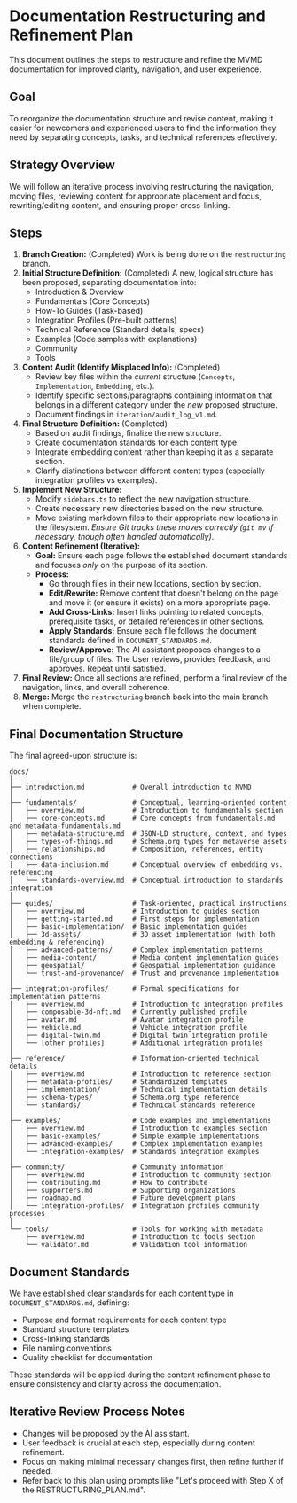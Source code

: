 # Documentation Restructuring and Refinement Plan

This document outlines the steps to restructure and refine the MVMD documentation for improved clarity, navigation, and user experience.

## Goal

To reorganize the documentation structure and revise content, making it easier for newcomers and experienced users to find the information they need by separating concepts, tasks, and technical references effectively.

## Strategy Overview

We will follow an iterative process involving restructuring the navigation, moving files, reviewing content for appropriate placement and focus, rewriting/editing content, and ensuring proper cross-linking.

## Steps

1.  **Branch Creation:** (Completed) Work is being done on the `restructuring` branch.
2.  **Initial Structure Definition:** (Completed) A new, logical structure has been proposed, separating documentation into:
    *   Introduction & Overview
    *   Fundamentals (Core Concepts)
    *   How-To Guides (Task-based)
    *   Integration Profiles (Pre-built patterns)
    *   Technical Reference (Standard details, specs)
    *   Examples (Code samples with explanations)
    *   Community
    *   Tools
3.  **Content Audit (Identify Misplaced Info):** (Completed)
    *   Review key files within the *current* structure (`Concepts`, `Implementation`, `Embedding`, etc.).
    *   Identify specific sections/paragraphs containing information that belongs in a different category under the *new* proposed structure.
    *   Document findings in `iteration/audit_log_v1.md`.
4.  **Final Structure Definition:** (Completed)
    *   Based on audit findings, finalize the new structure.
    *   Create documentation standards for each content type.
    *   Integrate embedding content rather than keeping it as a separate section.
    *   Clarify distinctions between different content types (especially integration profiles vs examples).
5.  **Implement New Structure:**
    *   Modify `sidebars.ts` to reflect the new navigation structure.
    *   Create necessary new directories based on the new structure.
    *   Move existing markdown files to their appropriate new locations in the filesystem. *Ensure Git tracks these moves correctly (`git mv` if necessary, though often handled automatically)*.
6.  **Content Refinement (Iterative):**
    *   **Goal:** Ensure each page follows the established document standards and focuses *only* on the purpose of its section.
    *   **Process:**
        *   Go through files in their new locations, section by section.
        *   **Edit/Rewrite:** Remove content that doesn't belong on the page and move it (or ensure it exists) on a more appropriate page.
        *   **Add Cross-Links:** Insert links pointing to related concepts, prerequisite tasks, or detailed references in other sections.
        *   **Apply Standards:** Ensure each file follows the document standards defined in `DOCUMENT_STANDARDS.md`.
        *   **Review/Approve:** The AI assistant proposes changes to a file/group of files. The User reviews, provides feedback, and approves. Repeat until satisfied.
7.  **Final Review:** Once all sections are refined, perform a final review of the navigation, links, and overall coherence.
8.  **Merge:** Merge the `restructuring` branch back into the main branch when complete.

## Final Documentation Structure

The final agreed-upon structure is:

```
docs/
│
├── introduction.md            # Overall introduction to MVMD
│
├── fundamentals/              # Conceptual, learning-oriented content
│   ├── overview.md            # Introduction to fundamentals section
│   ├── core-concepts.md       # Core concepts from fundamentals.md and metadata-fundamentals.md
│   ├── metadata-structure.md  # JSON-LD structure, context, and types
│   ├── types-of-things.md     # Schema.org types for metaverse assets
│   ├── relationships.md       # Composition, references, entity connections
│   ├── data-inclusion.md      # Conceptual overview of embedding vs. referencing
│   └── standards-overview.md  # Conceptual introduction to standards integration
│
├── guides/                    # Task-oriented, practical instructions
│   ├── overview.md            # Introduction to guides section
│   ├── getting-started.md     # First steps for implementation
│   ├── basic-implementation/  # Basic implementation guides
│   ├── 3d-assets/             # 3D asset implementation (with both embedding & referencing)
│   ├── advanced-patterns/     # Complex implementation patterns
│   ├── media-content/         # Media content implementation guides
│   ├── geospatial/            # Geospatial implementation guidance
│   └── trust-and-provenance/  # Trust and provenance implementation
│
├── integration-profiles/      # Formal specifications for implementation patterns
│   ├── overview.md            # Introduction to integration profiles
│   ├── composable-3d-nft.md   # Currently published profile
│   ├── avatar.md              # Avatar integration profile
│   ├── vehicle.md             # Vehicle integration profile
│   ├── digital-twin.md        # Digital twin integration profile
│   └── [other profiles]       # Additional integration profiles
│
├── reference/                 # Information-oriented technical details
│   ├── overview.md            # Introduction to reference section
│   ├── metadata-profiles/     # Standardized templates
│   ├── implementation/        # Technical implementation details
│   ├── schema-types/          # Schema.org type reference
│   └── standards/             # Technical standards reference
│
├── examples/                  # Code examples and implementations
│   ├── overview.md            # Introduction to examples section
│   ├── basic-examples/        # Simple example implementations
│   ├── advanced-examples/     # Complex implementation examples
│   └── integration-examples/  # Standards integration examples
│
├── community/                 # Community information
│   ├── overview.md            # Introduction to community section
│   ├── contributing.md        # How to contribute
│   ├── supporters.md          # Supporting organizations
│   ├── roadmap.md             # Future development plans
│   └── integration-profiles/  # Integration profiles community processes
│
└── tools/                     # Tools for working with metadata
    ├── overview.md            # Introduction to tools section
    └── validator.md           # Validation tool information
```

## Document Standards

We have established clear standards for each content type in `DOCUMENT_STANDARDS.md`, defining:

- Purpose and format requirements for each content type
- Standard structure templates
- Cross-linking standards
- File naming conventions
- Quality checklist for documentation

These standards will be applied during the content refinement phase to ensure consistency and clarity across the documentation.

## Iterative Review Process Notes

*   Changes will be proposed by the AI assistant.
*   User feedback is crucial at each step, especially during content refinement.
*   Focus on making minimal necessary changes first, then refine further if needed.
*   Refer back to this plan using prompts like "Let's proceed with Step X of the RESTRUCTURING_PLAN.md". 